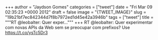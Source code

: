 
+++
author = "Jaydson Gomes"
categories = ["tweet"]
date = "Fri Mar 09 02:35:23 +0000 2012"
draft = false
image = "{TWEET_IMAGE}"
slug = "19b21bf7ec842344d7f8b7972ed1d45e42a3946b"
tags = ["tweet"]
title = """RT @leobalter: Quer exper..."""
+++
RT @leobalter: Quer experimentar com novas APIs da Web sem se preocupar com prefixos? Use https://t.co/ysTc5Dr3
